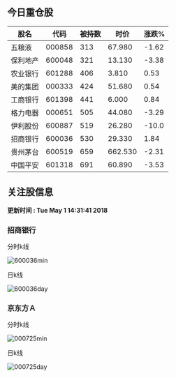 
## 今日重仓股 

|股名|代码|被持数|时价|涨跌%|
|---|---|---|---|---|
|五粮液|000858|313|67.980|-1.62|
|保利地产|600048|321|13.130|-3.38|
|农业银行|601288|406|3.810|0.53|
|美的集团|000333|424|51.680|0.54|
|工商银行|601398|441|6.000|0.84|
|格力电器|000651|505|44.080|-3.29|
|伊利股份|600887|519|26.280|-10.0|
|招商银行|600036|530|29.330|1.84|
|贵州茅台|600519|659|662.530|-2.31|
|中国平安|601318|691|60.890|-3.53|

## 关注股信息
**更新时间 : Tue May  1 14:31:41 2018**
### 招商银行 
分时k线

![600036min](http://image.sinajs.cn/newchart/min/n/sh600036.gif)

日k线

![600036day](http://image.sinajs.cn/newchart/daily/n/sh600036.gif)

### 京东方Ａ 
分时k线

![000725min](http://image.sinajs.cn/newchart/min/n/sz000725.gif)

日k线

![000725day](http://image.sinajs.cn/newchart/daily/n/sz000725.gif)
